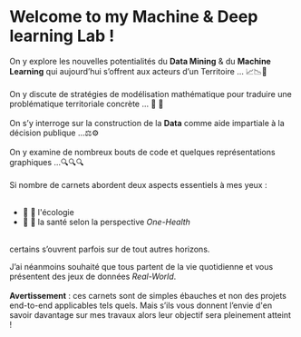 # Welcome to my Machine & Deep learning Lab !  
On y explore les nouvelles potentialités du **Data Mining** & du **Machine Learning** qui aujourd’hui s’offrent aux acteurs d’un Territoire … 📈📉👀  
&nbsp;  
On y discute de stratégies de modélisation mathématique pour traduire une problématique territoriale concrète … 🔀 🔁  
&nbsp;  
On s’y interroge sur la construction de la **Data** comme aide impartiale à la décision publique …⚖️⚙️  
&nbsp;  
On y examine de nombreux bouts de code et quelques représentations graphiques …🔍🔍🔍  
&nbsp;  
Si nombre de carnets abordent deux aspects essentiels à mes yeux :  
&nbsp;  
- 🌱 :cherry_blossom: l'écologie  
- :pill: 🦆 la santé selon la perspective *One-Health*  
&nbsp;  

certains s’ouvrent parfois sur de tout autres horizons.

J’ai néanmoins souhaité que tous partent de la vie quotidienne et vous présentent des jeux de données *Real-World*.  
&nbsp;  
**Avertissement** : 
ces carnets sont de simples ébauches et non des projets end-to-end applicables tels quels. 
Mais s’ils vous donnent l’envie d'en savoir davantage sur mes travaux alors leur objectif sera pleinement atteint !

<!---
design4data/design4data is a ✨ special ✨ repository because its `README.md` (this file) appears on your GitHub profile.
You can click the Preview link to take a look at your changes.
--->
